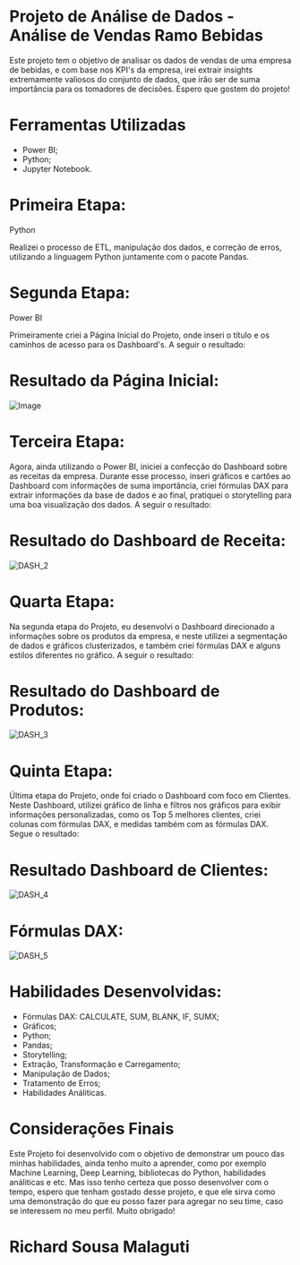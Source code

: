 # Projeto de Análise de Dados - Análise de Vendas Ramo Bebidas

Este projeto tem o objetivo de analisar os dados de vendas de uma empresa de bebidas, e com base nos KPI's da empresa,
irei extrair insights extremamente valiosos do conjunto de dados, que irão ser de suma importância para os tomadores de
decisões. Espero que gostem do projeto!

# Ferramentas Utilizadas

- Power BI;
- Python;
- Jupyter Notebook.

# Primeira Etapa:

Python

Realizei o processo de ETL, manipulação dos dados, e correção de erros, utilizando a linguagem Python juntamente com o pacote Pandas.

# Segunda Etapa:

Power BI

Primeiramente criei a Página Inicial do Projeto, onde inseri o título e os caminhos de acesso para os Dashboard's. A seguir o resultado:

# Resultado da Página Inicial:

![Image](https://github.com/user-attachments/assets/56fc672a-80ac-4c68-baa4-5834cf477e58)

# Terceira Etapa:

Agora, ainda utilizando o Power BI, iniciei a confecção do Dashboard sobre as receitas da empresa. Durante esse processo, inseri gráficos e cartões ao Dashboard com
informações de suma importância, criei fórmulas DAX para extrair informações da base de dados e ao final, pratiquei o storytelling para uma boa visualização dos dados. A seguir o resultado:

# Resultado do Dashboard de Receita:

![DASH_2](https://github.com/user-attachments/assets/e94e6f3b-2cff-43a6-b0cd-5fa2fae0e4a6)

# Quarta Etapa:

Na segunda etapa do Projeto, eu desenvolvi o Dashboard direcionado a informações sobre os produtos da empresa, e neste utilizei a segmentação de dados e gráficos clusterizados, e também criei
fórmulas DAX e alguns estilos diferentes no gráfico. A seguir o resultado:

# Resultado do Dashboard de Produtos:

![DASH_3](https://github.com/user-attachments/assets/9f6ef4b2-05b4-435c-9307-1b1573a1889a)

# Quinta Etapa:

Última etapa do Projeto, onde foi criado o Dashboard com foco em Clientes. Neste Dashboard, utilizei gráfico de linha e filtros nos gráficos para exibir informações personalizadas, como os Top 5 melhores
clientes, criei colunas com fórmulas DAX, e medidas também com as fórmulas DAX. Segue o resultado:

# Resultado Dashboard de Clientes:

![DASH_4](https://github.com/user-attachments/assets/6717bbe2-b3ad-4ef1-bec9-dc2adda94034)

# Fórmulas DAX:

![DASH_5](https://github.com/user-attachments/assets/88bd8047-461d-4729-9a9f-767021a0ac2f)

# Habilidades Desenvolvidas:

- Fórmulas DAX: CALCULATE, SUM, BLANK, IF, SUMX;
- Gráficos;
- Python;
- Pandas;
- Storytelling;
- Extração, Transformação e Carregamento;
- Manipulação de Dados;
- Tratamento de Erros;
- Habilidades Análiticas.

# Considerações Finais

Este Projeto foi desenvolvido com o objetivo de demonstrar um pouco das minhas habilidades, ainda tenho muito a aprender, como por exemplo Machine Learning, Deep Learning, bibliotecas do Python,
habilidades análiticas e etc. Mas isso tenho certeza que posso desenvolver com o tempo, espero que tenham gostado desse projeto, e que ele sirva como uma demonstração do que eu posso fazer para 
agregar no seu time, caso se interessem no meu perfil. Muito obrigado!

# Richard Sousa Malaguti
